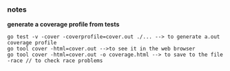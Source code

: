### notes

**generate a coverage profile from tests**
```cli
go test -v -cover -coverprofile=cover.out ./... --> to generate a.out coverage profile
go tool cover -html=cover.out -->to see it in the web browser
go tool cover -html=cover.out -o coverage.html --> to save to the file
-race // to check race problems

```
